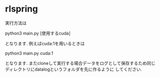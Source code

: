 # rlspring
実行方法は

python3 main.py [使用するcuda]

となります. 例えばcuda:1を用いるときは

python3 main.py cuda:1

となります. またcloneして実行する場合データをログとして保存するため同じディレクトリにdatalogというフォルダを先に作るように
してください.
